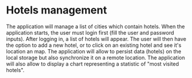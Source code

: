 # Hotels management #

The application will manage a list of cities which contain hotels. 
When the application starts, the user must login first (fill the user and password inputs). 
After logging in, a list of hotels will appear. 
The user will then have the option to add a new hotel, or to click on an existing hotel and see it's location an map. 
The application will allow to persist data (hotels) on the local storage but also synchronize it on a remote location. 
The application will also allow to display a chart representing a statistic of "most visited hotels".
